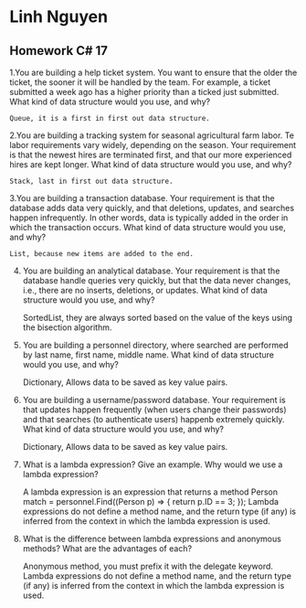 # Linh Nguyen
## Homework C# 17

1.You are building a help ticket system. You want to ensure that the older the ticket, the sooner it will be handled by the team. For example, a ticket submitted a week ago has a higher priority than a ticked just submitted. What kind of data structure would you use, and why?

	Queue, it is a first in first out data structure.

2.You are building a tracking system for seasonal agricultural farm labor. Te labor requirements vary widely, depending on the season. Your requirement is that the newest hires are terminated first, and that our more experienced hires are kept longer. What kind of data structure would you use, and why?

	Stack, last in first out data structure.

3.You are building a transaction database. Your requirement is that the database adds data very quickly, and that deletions, updates, and searches happen infrequently. In other words, data is typically added in the order in which the transaction occurs. What kind of data structure would you use, and why?

	List, because new items are added to the end.

4. You are building an analytical database. Your requirement is that the database handle queries very quickly, but that the data never changes, i.e., there are no inserts, deletions, or updates. What kind of data structure would you use, and why?

	SortedList, they are always sorted based on the value of the keys using the bisection algorithm.

5. You are building a personnel directory, where searched are performed by last name, first name, middle name. What kind of data structure would you use, and why?

	Dictionary, Allows data to be saved as key value pairs.

6. You are building a username/password database. Your requirement is that updates happen frequently (when users change their passwords) and that searches (to authenticate users) happenb extremely quickly. What kind of data structure would you use, and why?

	Dictionary, Allows data to be saved as key value pairs.

7. What is a lambda expression? Give an example. Why would we use a lambda expression?

	A lambda expression is an expression that returns a method
	Person match = personnel.Find((Person p) => { return p.ID == 3; }); Lambda expressions do not define a method name, and the return type (if any) is inferred from the context in which the lambda expression is used.

8. What is the difference between lambda expressions and anonymous methods? What are the advantages of each?

	Anonymous method, you must prefix it with the delegate keyword. Lambda expressions do not define a method name, and the return type (if any) is inferred from the context in which the lambda expression is used.
